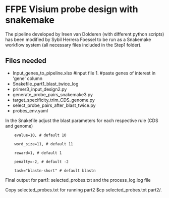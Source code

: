 # FFPE Visium probe design with snakemake
The pipeline developed by Ireen van Dolderen (with different python scripts) has been modified by Sybil Herrera Foessel to be 
run as a Snakemake workflow system (all necessary files included in the Step1 folder).   

## Files needed

- Input_genes_to_pipeline.xlsx #input file 1. #paste genes of interest in 'gene' column
- Snakefile_part1_blast_twice_log 
- primer3_input_design2.py
- generate_probe_pairs_snakemake3.py
- target_specificity_trim_CDS_genome.py
- select_probe_pairs_after_blast_twice.py
- probes_env.yaml


In the Snakefile adjust the blast parameters for each respective rule (CDS and genome)

        evalue=10, # default 10
        
        word_size=11, # default 11
        
        reward=1, # default 1
        
        penalty=-2, # default -2
        
        task="blastn-short" # default blastn

Final output for part1: selected_probes.txt and the process_log.log file

Copy selected_probes.txt for running part2 $cp selected_probes.txt part2/. 
